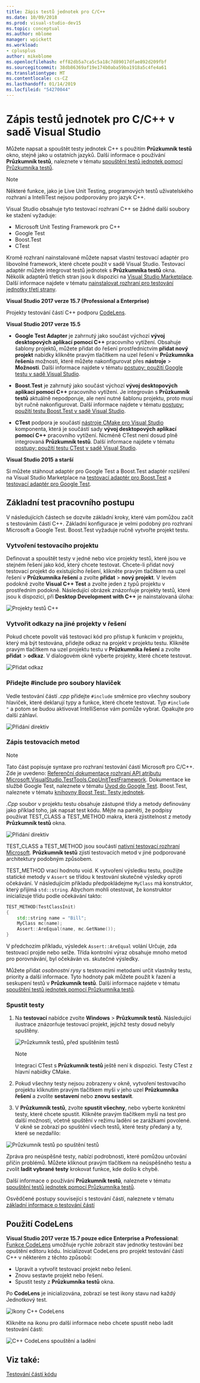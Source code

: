 ```yaml
---
title: Zápis testů jednotek pro C/C++
ms.date: 10/09/2018
ms.prod: visual-studio-dev15
ms.topic: conceptual
ms.author: mblome
manager: wpickett
ms.workload:
- cplusplus
author: mikeblome
ms.openlocfilehash: eff82db5a7ca5c5a18c7d89017dfae892d209fbf
ms.sourcegitcommit: 38db86369af19e174b0aba59ba1918a5c4fe4a61
ms.translationtype: MT
ms.contentlocale: cs-CZ
ms.lasthandoff: 01/14/2019
ms.locfileid: "54270044"
---
```

# <a name="write-unit-tests-for-cc-in-visual-studio"></a>Zápis testů jednotek pro C/C++ v sadě Visual Studio

Můžete napsat a spouštět testy jednotek C++ s použitím **Průzkumník testů** okno, stejně jako u ostatních jazyků. Další informace o používání **Průzkumník testů**, naleznete v tématu [spouštění testů jednotek pomocí Průzkumníka testů](run-unit-tests-with-test-explorer.md).

> [!NOTE]
> Některé funkce, jako je Live Unit Testing, programových testů uživatelského rozhraní a IntelliTest nejsou podporovány pro jazyk C++.

Visual Studio obsahuje tyto testovací rozhraní C++ se žádné další soubory ke stažení vyžaduje:

- Microsoft Unit Testing Framework pro C++
- Google Test
- Boost.Test
- CTest

Kromě rozhraní nainstalované můžete napsat vlastní testovací adaptér pro libovolné framework, které chcete použít v sadě Visual Studio. Testovací adaptér můžete integrovat testů jednotek s **Průzkumníka testů** okna. Několik adaptérů třetích stran jsou k dispozici na [Visual Studio Marketplace](https://marketplace.visualstudio.com). Další informace najdete v tématu [nainstalovat rozhraní pro testování jednotky třetí strany](install-third-party-unit-test-frameworks.md).

**Visual Studio 2017 verze 15.7 (Professional a Enterprise)**

Projekty testování částí C++ podporu [CodeLens](../ide/find-code-changes-and-other-history-with-codelens.md).

**Visual Studio 2017 verze 15.5**

- **Google Test Adapter** je zahrnutý jako součást výchozí **vývoj desktopových aplikací pomocí C++** pracovního vytížení. Obsahuje šablony projektů, můžete přidat do řešení prostřednictvím **přidat nový projekt** nabídky klikněte pravým tlačítkem na uzel řešení v **Průzkumníka řešení**a možnosti, které můžete nakonfigurovat přes **nástroje**  >  **Možnosti**. Další informace najdete v tématu [postupy: použití Google testu v sadě Visual Studio](how-to-use-google-test-for-cpp.md).

- **Boost.Test** je zahrnutý jako součást výchozí **vývoj desktopových aplikací pomocí C++** pracovního vytížení. Je integrován s **Průzkumník testů** aktuálně nepodporuje, ale není nutné šablonu projektu, proto musí být ručně nakonfigurovat. Další informace najdete v tématu [postupy: použití testu Boost.Test v sadě Visual Studio](how-to-use-boost-test-for-cpp.md).

- **CTest** podpora je součástí [nástroje CMake pro Visual Studio](/cpp/ide/cmake-tools-for-visual-cpp) komponenta, která je součástí sady **vývoj desktopových aplikací pomocí C++** pracovního vytížení. Nicméně CTest není dosud plně integrovaná **Průzkumník testů**. Další informace najdete v tématu [postupy: použití testu CTest v sadě Visual Studio](how-to-use-ctest-for-cpp.md).

**Visual Studio 2015 a starší**

Si můžete stáhnout adaptér pro Google Test a Boost.Test adaptér rozšíření na Visual Studio Marketplace na [testovací adaptér pro Boost.Test](https://marketplace.visualstudio.com/items?itemName=VisualCPPTeam.TestAdapterforBoostTest) a [testovací adaptér pro Google Test](https://marketplace.visualstudio.com/items?itemName=VisualCPPTeam.TestAdapterforGoogleTest).

## <a name="basic-test-workflow"></a>Základní test pracovního postupu

V následujících částech se dozvíte základní kroky, které vám pomůžou začít s testováním částí C++. Základní konfigurace je velmi podobný pro rozhraní Microsoft a Google Test. Boost.Test vyžaduje ručně vytvořte projekt testu.

### <a name="create-a-test-project"></a>Vytvoření testovacího projektu

Definovat a spouštět testy v jedné nebo více projekty testů, které jsou ve stejném řešení jako kód, který chcete testovat. Chcete-li přidat nový testovací projekt do existujícího řešení, klikněte pravým tlačítkem na uzel řešení v **Průzkumníka řešení** a zvolte **přidat** > **nový projekt**. V levém podokně zvolte **Visual C++ Test** a zvolte jeden z typů projektu v prostředním podokně. Následující obrázek znázorňuje projekty testů, které jsou k dispozici, při **Desktop Development with C++** je nainstalovaná úloha:

![Projekty testů C++](media/cpp-new-test-project.png)

### <a name="create-references-to-other-projects-in-the-solution"></a>Vytvořit odkazy na jiné projekty v řešení

Pokud chcete povolit váš testovací kód pro přístup k funkcím v projektu, který má být testována, přidejte odkaz na projekt v projektu testu. Klikněte pravým tlačítkem na uzel projektu testu v **Průzkumníka řešení** a zvolte **přidat** > **odkaz**. V dialogovém okně vyberte projekty, které chcete testovat.

![Přidat odkaz](media/cpp-add-ref-test-project.png)

### <a name="add-include-directives-for-header-files"></a>Přidejte #include pro soubory hlaviček

Vedle testování částí *.cpp* přidejte `#include` směrnice pro všechny soubory hlaviček, které deklarují typy a funkce, které chcete testovat. Typ `#include "` a potom se budou aktivovat IntelliSense vám pomůže vybrat. Opakujte pro další záhlaví.

![Přidání direktiv](media/cpp-add-includes-test-project.png)

### <a name="write-test-methods"></a>Zápis testovacích metod

> [!NOTE]
> Tato část popisuje syntaxe pro rozhraní testování částí Microsoft pro C/C++. Zde je uvedeno: [Referenční dokumentace rozhraní API atributu Microsoft.VisualStudio.TestTools.CppUnitTestFramework](microsoft-visualstudio-testtools-cppunittestframework-api-reference.md). Dokumentace ke službě Google Test, naleznete v tématu [Úvod do Google Test](https://github.com/google/googletest/blob/master/googletest/docs/primer.md). Boost.Test, naleznete v tématu [knihovny Boost Test: Testy jednotek](http://www.boost.org/doc/libs/1_46_0/libs/test/doc/html/utf.html).

*.Cpp* soubor v projektu testu obsahuje zástupné třídy a metody definovány jako příklad toho, jak napsat test kódu. Mějte na paměti, že podpisy používat TEST_CLASS a TEST_METHOD makra, která zjistitelnost z metody **Průzkumník testů** okna.

![Přidání direktiv](media/cpp-write-test-methods.png)

TEST_CLASS a TEST_METHOD jsou součástí [nativní testovací rozhraní Microsoft](microsoft-visualstudio-testtools-cppunittestframework-api-reference.md). **Průzkumník testů** zjistí testovacích metod v jiné podporované architektury podobným způsobem.

TEST_METHOD vrací hodnotu void. K vytvoření výsledku testu, použijte statické metody v `Assert` se třídou k testování skutečné výsledky oproti očekávání. V následujícím příkladu předpokládejme `MyClass` má konstruktor, který přijímá `std::string`. Abychom mohli otestovat, že konstruktor inicializuje třídu podle očekávání takto:

```cpp
TEST_METHOD(TestClassInit)
{
    std::string name = "Bill";
    MyClass mc(name);
    Assert::AreEqual(name, mc.GetName());
}
```

V předchozím příkladu, výsledek `Assert::AreEqual` volání Určuje, zda testovací projde nebo selže. Třída kontrolní výraz obsahuje mnoho metod pro porovnávání, byl očekáván vs. skutečné výsledky.

Můžete přidat *osobnostní rysy* s testovacími metodami určit vlastníky testu, priority a další informace. Tyto hodnoty pak můžete použít k řazení a seskupení testů v **Průzkumník testů**. Další informace najdete v tématu [spouštění testů jednotek pomocí Průzkumníka testů](run-unit-tests-with-test-explorer.md).

### <a name="run-the-tests"></a>Spustit testy

1. Na **testovací** nabídce zvolte **Windows** > **Průzkumník testů**. Následující ilustrace znázorňuje testovací projekt, jejichž testy dosud nebyly spuštěny.

   ![Průzkumník testů, před spuštěním testů](media/cpp-test-explorer.png)

   > [!NOTE]
   > Integraci CTest s **Průzkumník testů** ještě není k dispozici. Testy CTest z hlavní nabídky CMake.

1. Pokud všechny testy nejsou zobrazeny v okně, vytvoření testovacího projektu kliknutím pravým tlačítkem myši v jeho uzel **Průzkumníka řešení** a zvolíte **sestavení** nebo **znovu sestavit**.

1. V **Průzkumník testů**, zvolte **spustit všechny**, nebo vyberte konkrétní testy, které chcete spustit. Klikněte pravým tlačítkem myši na test pro další možnosti, včetně spuštění v režimu ladění se zarážkami povolené. V okně se zobrazí po spuštění všech testů, které testy předaný a ty, které se nezdařilo:

![Průzkumník testů po spuštění testů](media/cpp-test-explorer-passed.png)

Zpráva pro neúspěšné testy, nabízí podrobnosti, které pomůžou určování příčin problémů. Můžete kliknout pravým tlačítkem na neúspěšného testu a zvolit **ladit vybrané testy** krokovat funkce, kde došlo k chybě.

Další informace o používání **Průzkumník testů**, naleznete v tématu [spouštění testů jednotek pomocí Průzkumníka testů](run-unit-tests-with-test-explorer.md).

Osvědčené postupy související s testování částí, naleznete v tématu [základní informace o testování částí](unit-test-basics.md)

## <a name="use-codelens"></a>Použití CodeLens

**Visual Studio 2017 verze 15.7 pouze edice Enterprise a Professional**: [Funkce CodeLens](../ide/find-code-changes-and-other-history-with-codelens.md) umožňuje rychle zobrazit stav jednotky testování bez opuštění editoru kódu. Inicializovat CodeLens pro projekt testování částí C++ v některém z těchto způsobů:

- Upravit a vytvořit testovací projekt nebo řešení.
- Znovu sestavte projekt nebo řešení.
- Spustit testy z **Průzkumníka testů** okna.

Po **CodeLens** je inicializována, zobrazí se test ikony stavu nad každý Jednotkový test.

![Ikony C++ CodeLens](media/cpp-test-codelens-icons.png)

 Klikněte na ikonu pro další informace nebo chcete spustit nebo ladit testování částí:

![C++ CodeLens spouštění a ladění](media/cpp-test-codelens-run-debug.png)

## <a name="see-also"></a>Viz také:

[Testování částí kódu](unit-test-your-code.md)
